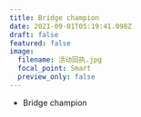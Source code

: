 ```yaml
---
title: Bridge champion
date: 2021-09-01T05:19:41.098Z
draft: false
featured: false
image:
  filename: 活动回执.jpg
  focal_point: Smart
  preview_only: false
---
```

<!--StartFragment-->

* Bridge champion

<!--EndFragment-->